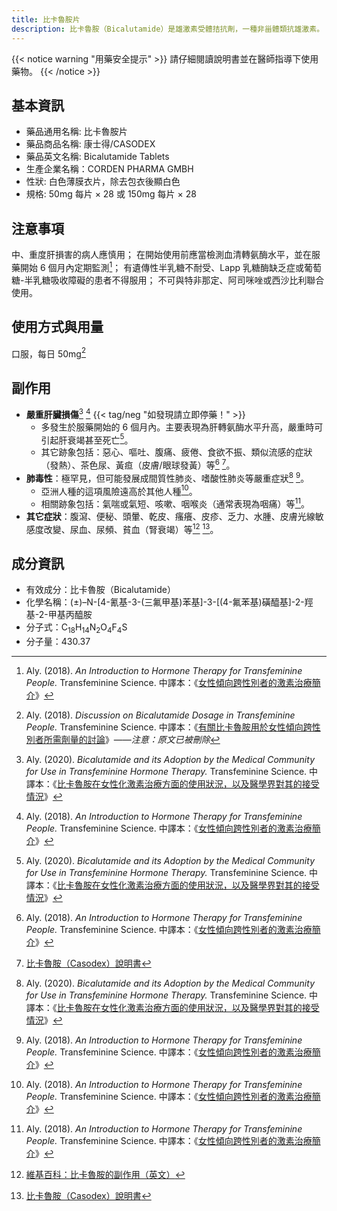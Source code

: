 ```yaml
---
title: 比卡魯胺片
description: 比卡魯胺（Bicalutamide）是雄激素受體拮抗劑，一種非甾體類抗雄激素。
---
```


{{< notice warning "用藥安全提示" >}}
請仔細閱讀說明書並在醫師指導下使用藥物。
{{< /notice >}}

## 基本資訊

- 藥品通用名稱: 比卡魯胺片
- 藥品商品名稱: 康士得/CASODEX
- 藥品英文名稱: Bicalutamide Tablets
- 生產企業名稱：CORDEN PHARMA GMBH
- 性狀: 白色薄膜衣片，除去包衣後顯白色
- 規格: 50mg 每片 &times; 28 或 150mg 每片 &times; 28

## 注意事項

中、重度肝損害的病人應慎用；
在開始使用前應當檢測血清轉氨酶水平，並在服藥開始 6 個月內定期監測[^5]；
有遺傳性半乳糖不耐受、Lapp 乳糖酶缺乏症或葡萄糖-半乳糖吸收障礙的患者不得服用；
不可與特非那定、阿司咪唑或西沙比利聯合使用。

## 使用方式與用量

口服，每日 50mg[^1]

## 副作用

- **嚴重肝臟損傷**[^3] [^5] {{< tag/neg "如發現請立即停藥！" >}}
  - 多發生於服藥開始的 6 個月內。主要表現為肝轉氨酶水平升高，嚴重時可引起肝衰竭甚至死亡[^3]。
  - 其它跡象包括：惡心、嘔吐、腹痛、疲倦、食欲不振、類似流感的症狀（發熱）、茶色尿、黃疸（皮膚/眼球發黃）等[^5] [^2]。
- **肺毒性**：極罕見，但可能發展成間質性肺炎、嗜酸性肺炎等嚴重症狀[^3] [^5]。
  - 亞洲人種的這項風險遠高於其他人種[^5]。
  - 相關跡象包括：氣喘或氣短、咳嗽、咽喉炎（通常表現為咽痛）等[^5]。
- **其它症狀**：腹瀉、便秘、頭暈、乾皮、瘙癢、皮疹、乏力、水腫、皮膚光線敏感度改變、尿血、尿頻、貧血（腎衰竭）等[^4] [^2]。

## 成分資訊

- 有效成分：比卡魯胺（Bicalutamide）
- 化學名稱：(±)–N-[4-氰基-3-(三氟甲基)苯基]-3-[(4-氟苯基)磺醯基]-2-羥基-2-甲基丙醯胺
- 分子式：C<sub>18</sub>H<sub>14</sub>N<sub>2</sub>O<sub>4</sub>F<sub>4</sub>S
- 分子量：430.37

[^1]: Aly. (2018). *Discussion on Bicalutamide Dosage in Transfeminine People.* Transfeminine Science. 中譯本：《[有關比卡魯胺用於女性傾向跨性別者所需劑量的討論](https://tfsci.mtf.wiki/zh-tw/articles/bica-dosage/)》——*注意：原文已被刪除*
[^2]: [比卡魯胺（Casodex）說明書](https://tfsci.mtf.wiki/zh-tw/misc/casodex/)
[^3]: Aly. (2020). *Bicalutamide and its Adoption by the Medical Community for Use in Transfeminine Hormone Therapy.* Transfeminine Science. 中譯本：《[比卡魯胺在女性化激素治療方面的使用狀況，以及醫學界對其的接受情況](https://tfsci.mtf.wiki/zh-tw/articles/bica-adoption/)》
[^4]: [維基百科：比卡魯胺的副作用（英文）](https://en.wikipedia.org/wiki/Side_effects_of_bicalutamide)
[^5]: Aly. (2018). *An Introduction to Hormone Therapy for Transfeminine People.* Transfeminine Science. 中譯本：《[女性傾向跨性別者的激素治療簡介](https://tfsci.mtf.wiki/zh-tw/articles/transfem-intro/)》
